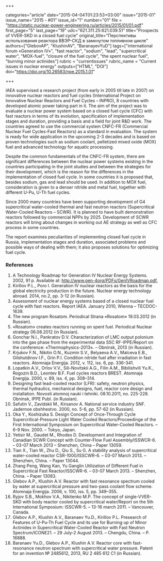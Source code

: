 +++

categories="article"
date="2015-04-04T01:23:53+03:00"
issue="2015-01"
issue_name="2015 - #01"
issue_id="1"
number="01"
file = "https://static.nuclear-power-engineering.ru/articles/2015/01/01.pdf"
first_page="5"
last_page="19"
udc="621.311.25:621.039.51"
title="Prospects of VVER-SKD in a closed fuel cycle"
original_title="Перспективы использования реактора ВВЭР-СКД в замкнутом топливном цикле"
authors=["GlebovAP", "KlushinAV", "BaranayevYuD"]
tags=["international forum «Generation IV»", "fast reactor", "sodium", "lead", "supercritical water", "MOX-fuel", "closure of the fuel cycle", "the spent nuclear fuel", "burning minor actinides"]
rubric = "currentissues"
rubric_name = "Current issues in nuclear energy"
outputs=["HTML", "DOI"]
doi="https://doi.org/10.26583/npe.2015.1.01"

+++

IAEA supervised a research project (from early in 2005 till late in 2007) on innovative nuclear reactors and fuel cycles (International Project on Innovative Nuclear Reactors and Fuel Cycles – INPRO), 8 countries with developed atomic power taking part in it. The aim of the project was to evaluate a nuclear power system based on a closed fuel cycle (CFC) with fast reactors in terms of its evolution, specification of implementation stages and duration, providing a basis and a field for joint R&D work. The countries agreed to use the commercial system CNFC-FR (Commercial Nuclear Fuel Cycles-Fast Reactors) as a standard in evaluation. The system is ready for wide application in the upcoming 2-3 decades and is based on proven technologies such as sodium coolant, pelletized mixed oxide (МОХ) fuel and advanced technology for aquatic processing.

Despite the common fundamentals of the CNFC-FR system, there are significant differences between the nuclear power systems existing in the countries participating in the joint studies and between the strategies for their development, which is the reason for the differences in the implementation of closed fuel cycle. In some countries it is proposed that, besides sodium, gas and lead should be used. In addition to МОХ fuel, consideration is given to a denser nitride and metal fuel, together with different U-Pu, U-Th fuel cycles.

Since 2000 many countries have been supporting development of G4 supercritical water-cooled thermal and fast neutron reactors (Supercritical Water-Cooled Reactors – SCWR). It is planned to have built demonstration reactors followed by commercial NPPs by 2025. Development of SCWR reactors will bring about changes in working out AE strategy as well as CFC process in some countries.

The report examines peculiarities of implementing closed fuel cycle in Russia, implementation stages and duration, associated problems and possible ways of dealing with them; it also proposes solutions for optimizing fuel cycle.

### References

1. A Technology Roadmap for Generation IV Nuclear Energy Systems. 2002, 91 p. Available at: http://www.gen-4org/PDFs/GenIVRoadmap.pdf,
2. Kirillov P.L., Poro I. Generation IV nuclear reactors as the basis for the global electricity production in the future. Nuclear energy technology abroad. 2014, no.2, pp. 3-12 (in Russian).
3. Assessment of nuclear energy systems based of a closed nuclear fuel cycle with fast reactors. Report IAEA. January 2010, Wienna – TECDOC-1639.
4. The new program Rosatom. Periodical Strana «Rosatom» 19.03.2012 (in Russian).
5. «Rosatom» creates reactors running on spent fuel. Periodical Nuclear strategy 06.08.2012 (in Russian).
6. Gonchar N.I., Pankratov D.V. Characterization of LMC output polonium into the gas phase from the experimental data SSC RF-IPPE/Report on the conference: «Thermophysics-2013». – Obninsk, 2013 (in Russian).
7. Krjukov F.N., Nikitin O.N., Kuzmin S.V., Belyaeva A.V., Malceva E.B., Gilshutdinov I.F., Grin P.I. Condition nitride fuel after irradiation in fast reactors. Atomnaja Energija. 2012, v. 112, iss. 6, pp. 336-341.
8. Lopatkin A.V., Orlov V.V., Sili-Novitskii A.G., Filin A.M., Bibilishvili Yu.K., Rogozin B.D., Leontev B.F. Fuel cycles reactors BREST. Atomnaja Energija. 2000, v. 89, iss. 4, pp. 308–314.
9. Designing fast lead-cooled reactor (LFR): safety, neutron physics, thermal hydraulics, mechanical designs, fuel, reactor core design and installation. Novosti atomnoj nauki i tehniki. 08.10.2011, no. 225-228. Obninsk, IPPE Publ. (in Russian).
10. Safutin V., Zavidskii M., Kirsanov A. National service industry SNF. Jadernoe obshhestvo. 2000, no. 5-6, pp. 57-62 (in Russian).
11. Oka Y., Koshizuka S. Design Concept of Once-Through Cycle Supercritical-Pressure Light Water Cooled Reactors/Proceedinge of the First International Symposium on Supercritical Water-Cooled Reactors. – 6-9 Nov. 2000. – Tokyo, Japan.
12. Yetisir M., Gaudet M., Rhodes D. Development and Integration of Canadian SCWR Concept with Counter-Flow Fuel Assembly/ISSWCR-6. – 03-07 March 2013 – Shenzhen, China – Paper 13059.
13. Tian X., Tian W., Zhu D., Qiu S., Su G. A stability analysis of supercritical water-cooled reactor CSR-1000/ISSCWR-6. – 03-07 March 2013. – Shenzhen, China. – Paper 13044.
14. Zhang Peng, Wang Kan, Yu Ganglin Utilization of Different Fuel in Supercritical Fast Reactor/ISSCWR-6. – 03-07 March 2013. – Shenzhen, China. – Paper 13083.
15. Glebov A.P., Klushin A.V. Reactor with fast resonance spectrum cooled by water at supercritical pressure and two-pass coolant flow scheme. Atomnaja Energija. 2006, v. 100, iss. 5, pp. 349–355.
16. Ryjov S.B., Mokhov V.A., Nikitenko M.P. The concept of single-VVER-SKD with body reactor cooled by supercritical water/Report on the 5th International Symposium: ISSCWR-5. – 13-16 march 2011. – Vancouver, Canada.
17. Glebov A.P., Klushin A.V., Baranaev Yu.D., Kirillov P.L. Presearch of Features of U-Pu-Th Fuel Cycle and its use for Burning up of Minor Actinides in Supercritical Water-Cooled Reactor with Fast Neutron Spectrum/ICONE21. – 29 July-2 August 2013. – Chengdu, China. – P. 16888.
18. Baranaev Yu.D., Glebov A.P., Klushin A.V. Reactor core with fast-resonance neutron spectrum with supercritical water pressure. Patent for an invention № 2485612, 2013, RU 2 485 612 С1 (in Russian).